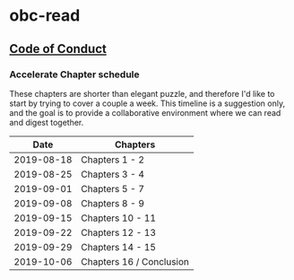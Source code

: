 # obc-read 

## [Code of Conduct](https://github.com/jsimmonsc/obc-read/blob/master/CODE_OF_CONDUCT.md)

### Accelerate Chapter schedule

These chapters are shorter than elegant puzzle, and therefore I'd like to start by trying to cover a couple a week.  This timeline is a suggestion only, and the goal is to provide a collaborative environment where we can read and digest together.

| Date | Chapters |
| ---- | --------| 
| 2019-08-18 | Chapters 1 - 2 |
| 2019-08-25 | Chapters 3 - 4 |
| 2019-09-01 | Chapters 5 - 7 |
| 2019-09-08 | Chapters 8 - 9 |
| 2019-09-15 | Chapters 10 - 11 |
| 2019-09-22 | Chapters 12 - 13 |
| 2019-09-29 | Chapters 14 - 15 |
| 2019-10-06 | Chapters 16 / Conclusion |
